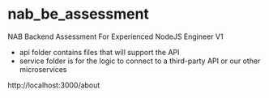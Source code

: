 # nab_be_assessment
NAB Backend Assessment For Experienced NodeJS Engineer V1

- api folder contains files that will support the API
- service folder is for the logic to connect to a third-party API or our other microservices

http://localhost:3000/about
